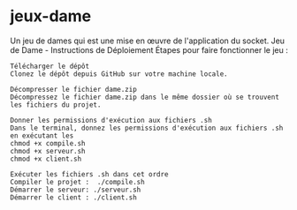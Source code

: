 # jeux-dame
Un jeu de dames qui est une mise en œuvre de l'application du socket.
Jeu de Dame - Instructions de Déploiement
Étapes pour faire fonctionner le jeu :

    Télécharger le dépôt
    Clonez le dépôt depuis GitHub sur votre machine locale.

    Décompresser le fichier dame.zip
    Décompressez le fichier dame.zip dans le même dossier où se trouvent les fichiers du projet.

    Donner les permissions d'exécution aux fichiers .sh
    Dans le terminal, donnez les permissions d'exécution aux fichiers .sh en exécutant les 
    chmod +x compile.sh
    chmod +x serveur.sh
    chmod +x client.sh

    Exécuter les fichiers .sh dans cet ordre
    Compiler le projet :  ./compile.sh
    Démarrer le serveur: ./serveur.sh
    Démarrer le client : ./client.sh


      
    

